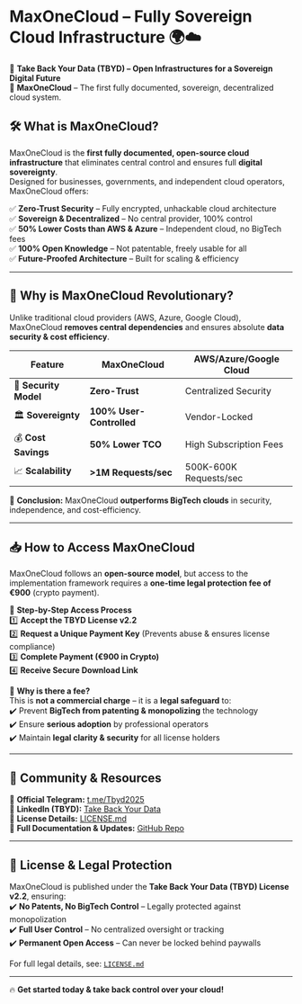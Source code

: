 # MaxOneCloud – Fully Sovereign Cloud Infrastructure 🌍☁️

🚀 **Take Back Your Data (TBYD) – Open Infrastructures for a Sovereign Digital Future**  
🔐 **MaxOneCloud** – The first fully documented, sovereign, decentralized cloud system.

## 🛠️ What is MaxOneCloud?
MaxOneCloud is the **first fully documented, open-source cloud infrastructure** that eliminates central control and ensures full **digital sovereignty**.  
Designed for businesses, governments, and independent cloud operators, MaxOneCloud offers:

✅ **Zero-Trust Security** – Fully encrypted, unhackable cloud architecture  
✅ **Sovereign & Decentralized** – No central provider, 100% control  
✅ **50% Lower Costs than AWS & Azure** – Independent cloud, no BigTech fees  
✅ **100% Open Knowledge** – Not patentable, freely usable for all  
✅ **Future-Proofed Architecture** – Built for scaling & efficiency  

---

## 🚀 Why is MaxOneCloud Revolutionary?  
Unlike traditional cloud providers (AWS, Azure, Google Cloud), MaxOneCloud **removes central dependencies** and ensures absolute **data security & cost efficiency**.

| Feature               | MaxOneCloud         | AWS/Azure/Google Cloud |
|-----------------------|--------------------|------------------------|
| 🔐 **Security Model** | **Zero-Trust**      | Centralized Security   |
| 🏛 **Sovereignty**    | **100% User-Controlled** | Vendor-Locked |
| 💰 **Cost Savings**   | **50% Lower TCO**   | High Subscription Fees |
| 📈 **Scalability**    | **>1M Requests/sec** | 500K-600K Requests/sec |

📌 **Conclusion:** MaxOneCloud **outperforms BigTech clouds** in security, independence, and cost-efficiency.

---

## 📥 How to Access MaxOneCloud  
MaxOneCloud follows an **open-source model**, but access to the implementation framework requires a **one-time legal protection fee of €900** (crypto payment).

📌 **Step-by-Step Access Process**  
1️⃣ **Accept the TBYD License v2.2**  
2️⃣ **Request a Unique Payment Key** (Prevents abuse & ensures license compliance)  
3️⃣ **Complete Payment (€900 in Crypto)**  
4️⃣ **Receive Secure Download Link**  

📌 **Why is there a fee?**  
This is **not a commercial charge** – it is a **legal safeguard** to:  
✔️ Prevent **BigTech from patenting & monopolizing** the technology  
✔️ Ensure **serious adoption** by professional operators  
✔️ Maintain **legal clarity & security** for all license holders  

---

## 🔗 Community & Resources  

💬 **Official Telegram:** [t.me/Tbyd2025](https://t.me/Tbyd2025)  
💼 **LinkedIn (TBYD):** [Take Back Your Data](https://www.linkedin.com/company/take-back-your-data/)  
📜 **License Details:** [LICENSE.md](LICENSE.md)  
📢 **Full Documentation & Updates:** [GitHub Repo](https://github.com/TBYD-SAC)  

---

## 📜 License & Legal Protection  
MaxOneCloud is published under the **Take Back Your Data (TBYD) License v2.2**, ensuring:  
✔️ **No Patents, No BigTech Control** – Legally protected against monopolization  
✔️ **Full User Control** – No centralized oversight or tracking  
✔️ **Permanent Open Access** – Can never be locked behind paywalls  

For full legal details, see: [`LICENSE.md`](LICENSE.md)

---

🔥 **Get started today & take back control over your cloud!**  
